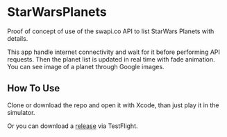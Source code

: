 # StarWarsPlanets

Proof of concept of use of the swapi.co API to list StarWars Planets with details.

This app handle internet connectivity and wait for it before performing API requests.
Then the planet list is updated in real time with fade animation.
You can see image of a planet through Google images.

## How To Use
Clone or download the repo and open it with Xcode, than just play it in the simulator.

Or you can download a [release](https://github.com/LeJeko/StarWarsPlanets/releases) via TestFlight.
